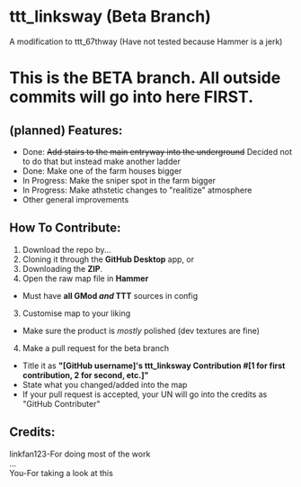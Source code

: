 # ttt_linksway (Beta Branch)
A modification to ttt_67thway (Have not tested because Hammer is a jerk)

# This is the BETA branch. All outside commits will go into here FIRST.

## (planned) Features:
- Done: ~~Add stairs to the main entryway into the underground~~ Decided not to do that but instead make another ladder
- Done: Make one of the farm houses bigger  
- In Progress: Make the sniper spot in the farm bigger  
- In Progress: Make athstetic changes to "realitize" atmosphere
- Other general improvements

## How To Contribute:
1. Download the repo by...  
  1. Cloning it through the **GitHub Desktop** app, or  
  2. Downloading the **ZIP**.  
2. Open the raw map file in **Hammer**
  - Must have **all GMod _and_ TTT** sources in config
3. Customise map to your liking
  - Make sure the product is *mostly* polished (dev textures are fine)
4. Make a pull request for the beta branch
  - Title it as **"[GitHub username]'s ttt_linksway Contribution #[1 for first contribution, 2 for second, etc.]"**
  - State what you changed/added into the map
  - If your pull request is accepted, your UN will go into the credits as "GitHub Contributer"
 
## Credits:
linkfan123-For doing most of the work  
...  
You-For taking a look at this  
